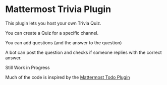 # Mattermost Trivia Plugin 

This plugin lets you host your own Trivia Quiz.

You can create a Quiz for a specific channel.

You can add questions (and the answer to the question)

A bot can post the question and checks if someone replies with the correct answer.

Still Work in Progress

Much of the code is inspired by the [Mattermost Todo Plugin](https://github.com/mattermost/mattermost-plugin-todo/)
